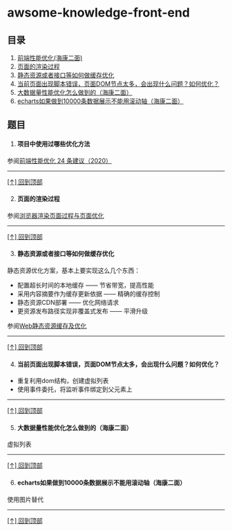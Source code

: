 # awsome-knowledge-front-end
## 目录
1. [前端性能优化(海康二面)](#项目中使用过哪些优化方法)
2. [页面的渲染过程](#页面的渲染过程)
3. [静态资源或者接口等如何做缓存优化](#静态资源或者接口等如何做缓存优化)
4. [当前页面出现脚本错误，页面DOM节点太多，会出现什么问题？如何优化？](#script_error)
5. [大数据量性能优化怎么做到的（海康二面）](#large_data_performance_optimization)
6. [echarts如果做到10000条数据展示不能用滚动轴（海康二面）](#echarts_10000_question)
## 题目

1. #### 项目中使用过哪些优化方法
参阅[前端性能优化 24 条建议（2020）](https://segmentfault.com/a/1190000022205291)

---

[[↑] 回到顶部](#awsome-knowledge-front-end)

2. #### 页面的渲染过程
参阅[浏览器渲染页面过程与页面优化](https://segmentfault.com/a/1190000010298038)

---

[[↑] 回到顶部](#awsome-knowledge-front-end)

3. #### 静态资源或者接口等如何做缓存优化
静态资源优化方案，基本上要实现这么几个东西：
- 配置超长时间的本地缓存 —— 节省带宽，提高性能
- 采用内容摘要作为缓存更新依据 —— 精确的缓存控制
- 静态资源CDN部署 —— 优化网络请求
- 更资源发布路径实现非覆盖式发布 —— 平滑升级

参阅[Web静态资源缓存及优化](https://zhuanlan.zhihu.com/p/30780216)

---

[[↑] 回到顶部](#awsome-knowledge-front-end)

4. #### <div id="script_error"></div>当前页面出现脚本错误，页面DOM节点太多，会出现什么问题？如何优化？
- 重复利用dom结构，创建虚拟列表
- 使用事件委托，将监听事件绑定到父元素上

---

[[↑] 回到顶部](#awsome-knowledge-front-end)

5. #### <div id="large_data_performance_optimization"></div>大数据量性能优化怎么做到的（海康二面）
虚拟列表

---

[[↑] 回到顶部](#awsome-knowledge-front-end)

6. #### <div id="echarts_10000_question"></div>echarts如果做到10000条数据展示不能用滚动轴（海康二面）
使用图片替代

---

[[↑] 回到顶部](#awsome-knowledge-front-end)
